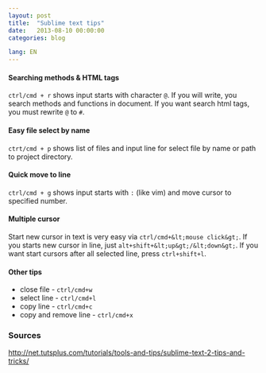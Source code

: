 ```yaml
---
layout: post
title:  "Sublime text tips"
date:   2013-08-10 00:00:00
categories: blog

lang: EN
---
```


#### Searching methods & HTML tags

`ctrl/cmd + r` shows input starts with character `@`. If you will write, you search methods and functions in document. If you want search html tags, you must rewrite `@` to `#`.

#### Easy file select by name
`ctrt/cmd + p` shows list of files and input line for select file by name or path to project directory.

#### Quick move to line
`ctrl/cmd + g` shows input starts with `:` (like vim) and move cursor to specified number.

#### Multiple cursor
Start new cursor in text is very easy via `ctrl/cmd+&lt;mouse click&gt;`. If you starts new cursor in line, just `alt+shift+&lt;up&gt;/&lt;down&gt;`. If you want start cursors after all selected line, press `ctrl+shift+l`.

#### Other tips
* close file - `ctrl/cmd+w`
* select line - `ctrl/cmd+l`
* copy line - `ctrl/cmd+c`
* copy and remove line - `ctrl/cmd+x`

### Sources
<http://net.tutsplus.com/tutorials/tools-and-tips/sublime-text-2-tips-and-tricks/>